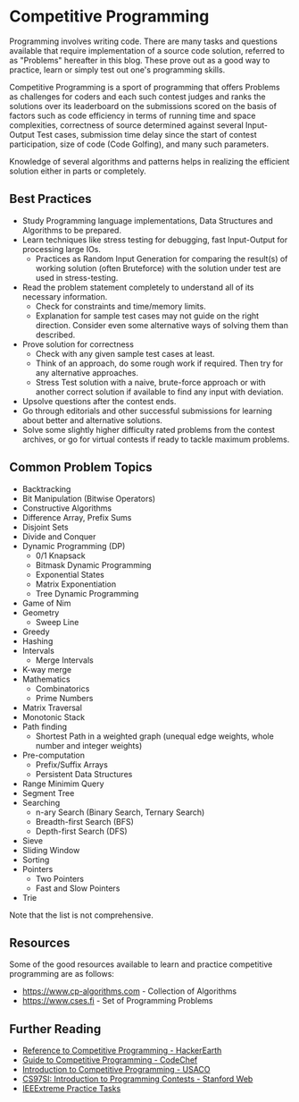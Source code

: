 # Competitive Programming

Programming involves writing code. There are many tasks and questions available that require implementation of a source code solution, referred to as "Problems" hereafter in this blog. These prove out as a good way to practice, learn or simply test out one's programming skills.

Competitive Programming is a sport of programming that offers Problems as challenges for coders and each such contest judges and ranks the solutions over its leaderboard on the submissions scored on the basis of factors such as code efficiency in terms of running time and space complexities, correctness of source determined against several Input-Output Test cases, submission time delay since the start of contest participation, size of code (Code Golfing), and many such parameters.

Knowledge of several algorithms and patterns helps in realizing the efficient solution either in parts or completely.

## Best Practices

* Study Programming language implementations, Data Structures and Algorithms to be prepared.
* Learn techniques like stress testing for debugging, fast Input-Output for processing large IOs.
    * Practices as Random Input Generation for comparing the result(s) of working solution (often Bruteforce) with the solution under test are used in stress-testing.
* Read the problem statement completely to understand all of its necessary information.
    * Check for constraints and time/memory limits.
    * Explanation for sample test cases may not guide on the right direction. Consider even some alternative ways of solving them than described.
* Prove solution for correctness
    * Check with any given sample test cases at least.
    * Think of an approach, do some rough work if required. Then try for any alternative approaches.
    * Stress Test solution with a naive, brute-force approach or with another correct solution if available to find any input with deviation.
* Upsolve questions after the contest ends.
* Go through editorials and other successful submissions for learning about better and alternative solutions.
* Solve some slightly higher difficulty rated problems from the contest archives, or go for virtual contests if ready to tackle maximum problems.

## Common Problem Topics

* Backtracking
* Bit Manipulation (Bitwise Operators)
* Constructive Algorithms
* Difference Array, Prefix Sums
* Disjoint Sets
* Divide and Conquer
* Dynamic Programming (DP)
    * 0/1 Knapsack
    * Bitmask Dynamic Programming
    * Exponential States
    * Matrix Exponentiation
    * Tree Dynamic Programming
* Game of Nim
* Geometry
    * Sweep Line
* Greedy
* Hashing
* Intervals
    * Merge Intervals
* K-way merge
* Mathematics
    * Combinatorics
    * Prime Numbers
* Matrix Traversal
* Monotonic Stack
* Path finding
    * Shortest Path in a weighted graph (unequal edge weights, whole number and integer weights)
* Pre-computation
    * Prefix/Suffix Arrays
    * Persistent Data Structures
* Range Minimim Query
* Segment Tree
* Searching
    * n-ary Search (Binary Search, Ternary Search)
    * Breadth-first Search (BFS)
    * Depth-first Search (DFS)
* Sieve
* Sliding Window
* Sorting
* Pointers
    * Two Pointers
    * Fast and Slow Pointers
* Trie

Note that the list is not comprehensive.

## Resources

Some of the good resources available to learn and practice competitive programming are as follows:

- https://www.cp-algorithms.com - Collection of Algorithms
- https://www.cses.fi - Set of Programming Problems

## Further Reading

* [Reference to Competitive Programming - HackerEarth](https://www.hackerearth.com/getstarted-competitive-programming/)
* [Guide to Competitive Programming - CodeChef](https://www.codechef.com/guide-to-competitive-programming)
* [Introduction to Competitive Programming - USACO](https://usaco.guide/general/intro-cp)
* [CS97SI: Introduction to Programming Contests - Stanford Web](https://web.stanford.edu/class/cs97si/)
* [IEEExtreme Practice Tasks](https://csacademy.com/ieeextreme-practice/tasks)      <!-- Several of the common topics were picked from here -->